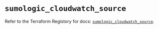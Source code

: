 # `sumologic_cloudwatch_source`

Refer to the Terraform Registory for docs: [`sumologic_cloudwatch_source`](https://www.terraform.io/docs/providers/sumologic/r/cloudwatch_source).

